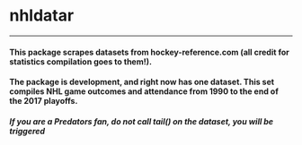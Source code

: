 # nhldatar 
***

#### This package scrapes datasets from hockey-reference.com (all credit for statistics compilation goes to them!). 

#### The package is development, and right now has one dataset. This set compiles NHL game outcomes and attendance from 1990 to the end of the 2017 playoffs. 

##### If you are a Predators fan, do not call tail() on the dataset, you will be triggered










